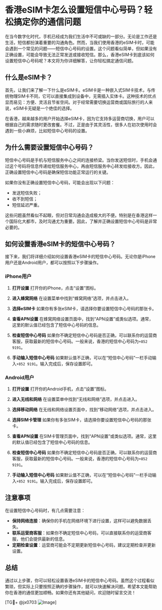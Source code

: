 # 香港eSIM卡怎么设置短信中心号码？轻松搞定你的通信问题

在当今数字化时代，手机已经成为我们生活中不可或缺的一部分。无论是工作还是生活，短信都扮演着重要的沟通角色。然而，当我们使用香港的eSIM卡时，可能会遇到一个常见的问题——短信中心号码的设置。这个问题看似简单，但如果没有正确设置，可能会导致无法正常发送或接收短信。那么，香港eSIM卡到底该如何设置短信中心号码呢？本文将为你详细解答，让你轻松搞定通信问题。

## 什么是eSIM卡？

首先，让我们来了解一下什么是eSIM卡。eSIM卡是一种嵌入式SIM卡技术，与传统物理SIM卡不同，它可以直接集成到设备中，无需插入实体卡。这种技术的优点显而易见：方便、灵活且节省空间。对于经常需要切换运营商或国际旅行的人来说，eSIM卡无疑是一个绝佳的选择。

在香港，越来越多的用户开始选择eSIM卡，因为它支持多运营商切换，用户可以根据自己的需求随时更改套餐。不过，正是由于其灵活性，很多人在初次使用时会遇到一些小麻烦，比如短信中心号码的设置。

## 为什么需要设置短信中心号码？

短信中心号码是手机与短信服务中心之间的连接桥梁。当你发送短信时，手机会通过这个号码将信息传递给短信服务中心，再由短信服务中心转发给接收方。因此，正确设置短信中心号码是确保短信功能正常运行的关键。

如果你没有正确设置短信中心号码，可能会出现以下问题：
- 发送短信失败；
- 收不到短信；
- 短信延迟严重。

这些问题虽然看似不起眼，但对日常沟通会造成极大的不便。特别是在香港这样一个国际化大都市，及时沟通尤为重要。因此，了解并正确设置短信中心号码是非常必要的。

## 如何设置香港eSIM卡的短信中心号码？

接下来，我们将详细介绍如何设置香港eSIM卡的短信中心号码。无论你是iPhone用户还是Android用户，都可以按照以下步骤操作。

### iPhone用户

1. **打开设置**
   打开你的iPhone，点击“设置”图标。

2. **进入蜂窝网络**
   在设置菜单中找到“蜂窝网络”选项，并点击进入。

3. **选择eSIM卡**
   如果你有多张eSIM卡，请选择你要设置短信中心号码的那张卡。

4. **查看APN设置**
   在蜂窝网络设置页面中，找到“APN设置”或类似选项。通常，这里的默认值已经包含了短信中心号码的信息。

5. **检查短信中心号码**
   如果你不确定短信中心号码是否正确，可以联系你的运营商客服，获取最新的短信中心号码。一般来说，香港的短信中心号码为`+852 9191`。

6. **手动输入短信中心号码**
   如果默认值不正确，可以在“短信中心号码”一栏手动输入`+852 9191`。输入完成后，保存设置即可。

### Android用户

1. **打开设置**
   打开你的Android手机，点击“设置”图标。

2. **进入无线和网络**
   在设置菜单中找到“无线和网络”选项，并点击进入。

3. **选择移动网络**
   在无线和网络设置页面中，找到“移动网络”选项，并点击进入。

4. **选择SIM卡管理**
   如果你有多张SIM卡，请选择你要设置短信中心号码的那张卡。

5. **查看APN设置**
   在SIM卡管理页面中，找到“APN设置”或类似选项。通常，这里的默认值已经包含了短信中心号码的信息。

6. **检查短信中心号码**
   如果你不确定短信中心号码是否正确，可以联系你的运营商客服，获取最新的短信中心号码。一般来说，香港的短信中心号码为`+852 9191`。

7. **手动输入短信中心号码**
   如果默认值不正确，可以在“短信中心号码”一栏手动输入`+852 9191`。输入完成后，保存设置即可。

## 注意事项

在设置短信中心号码时，有几点需要注意：
- **保持网络连接**：确保你的手机在网络环境下进行设置，这样可以避免数据丢失。
- **联系运营商客服**：如果你不确定短信中心号码，可以直接联系你的运营商客服，他们会提供最新的信息。
- **定期检查设置**：运营商可能会不定期更新短信中心号码，建议定期检查并更新设置。

## 总结

通过以上步骤，你可以轻松设置香港eSIM卡的短信中心号码。虽然这个过程看似繁琐，但实际上只要按照正确的步骤操作，就可以快速解决问题。希望本文能帮助你在香港的通信更加顺畅。如果你还有其他疑问，欢迎随时留言交流！

[TG💪+ @jx0703 ![Image](https://github.com/user-attachments/assets/dbca1d08-cadb-493c-b0ec-ad6f7a83f270)]